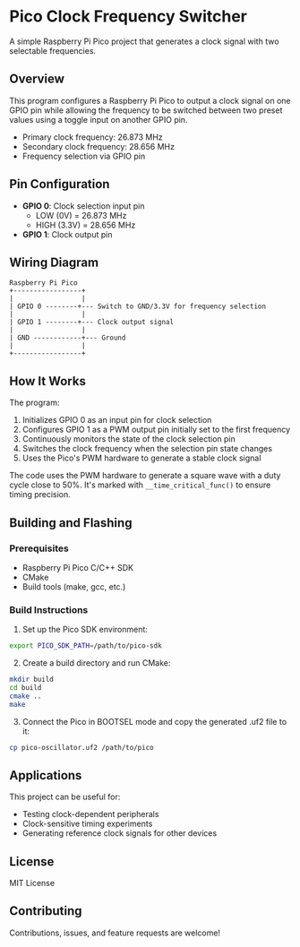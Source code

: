 # Pico Clock Frequency Switcher

A simple Raspberry Pi Pico project that generates a clock signal with two selectable frequencies.

## Overview

This program configures a Raspberry Pi Pico to output a clock signal on one GPIO pin while allowing the frequency to be switched between two preset values using a toggle input on another GPIO pin.

- Primary clock frequency: 26.873 MHz
- Secondary clock frequency: 28.656 MHz
- Frequency selection via GPIO pin

## Pin Configuration

- **GPIO 0**: Clock selection input pin
    - LOW (0V) = 26.873 MHz
    - HIGH (3.3V) = 28.656 MHz
- **GPIO 1**: Clock output pin

## Wiring Diagram

```
Raspberry Pi Pico
+-----------------+
|                 |
| GPIO 0 --------+--- Switch to GND/3.3V for frequency selection
|                 |
| GPIO 1 --------+--- Clock output signal
|                 |
| GND ------------+--- Ground
|                 |
+-----------------+
```

## How It Works

The program:

1. Initializes GPIO 0 as an input pin for clock selection
2. Configures GPIO 1 as a PWM output pin initially set to the first frequency
3. Continuously monitors the state of the clock selection pin
4. Switches the clock frequency when the selection pin state changes
5. Uses the Pico's PWM hardware to generate a stable clock signal

The code uses the PWM hardware to generate a square wave with a duty cycle close to 50%. It's marked with `__time_critical_func()` to ensure timing precision.

## Building and Flashing

### Prerequisites

- Raspberry Pi Pico C/C++ SDK
- CMake
- Build tools (make, gcc, etc.)

### Build Instructions

1. Set up the Pico SDK environment:

```bash
export PICO_SDK_PATH=/path/to/pico-sdk
```

2. Create a build directory and run CMake:

```bash
mkdir build
cd build
cmake ..
make
```

3. Connect the Pico in BOOTSEL mode and copy the generated .uf2 file to it:

```bash
cp pico-oscillator.uf2 /path/to/pico
```

## Applications

This project can be useful for:
- Testing clock-dependent peripherals
- Clock-sensitive timing experiments
- Generating reference clock signals for other devices

## License

MIT License

## Contributing

Contributions, issues, and feature requests are welcome!